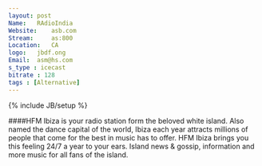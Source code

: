 ```yaml
---
layout: post
Name: 	RAdioIndia
Website: 	asb.com
Stream: 	as:800
Location: 	CA
logo: 	jbdf.ong
Email: 	asm@hs.com
s_type : icecast
bitrate : 128
tags : [Alternative]
---
```

{% include JB/setup %}

####HFM Ibiza is your radio station form the beloved white island. Also named the dance capital of the world, Ibiza each year attracts millions of people that come for the best in music has to offer. HFM Ibiza brings you this feeling 24/7 a year to your ears. Island news & gossip, information and more music for all fans of the island.